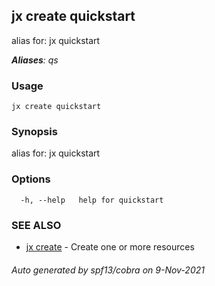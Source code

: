## jx create quickstart

alias for: jx quickstart

***Aliases**: qs*

### Usage

```
jx create quickstart
```

### Synopsis

alias for: jx quickstart

### Options

```
  -h, --help   help for quickstart
```

### SEE ALSO

* [jx create](jx_create.md)	 - Create one or more resources

###### Auto generated by spf13/cobra on 9-Nov-2021
